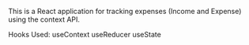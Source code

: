 This is a React application for tracking expenses (Income and Expense) using the context API.

Hooks Used:
useContext
useReducer
useState
